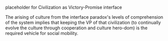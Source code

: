 placeholder for Civilization as Victory-Promise interface

The arising of culture from the interface paradox's levels of comprehension of the system implies that keeping the VP of that civilization (to continually evolve the culture through cooperation and culture hero-dom) is the required vehicle for social mobility.
